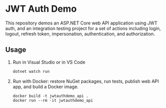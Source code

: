 # JWT Auth Demo

This repository demos an ASP.NET Core web API application using JWT auth, and an integration testing project for a set of actions including login, logout, refresh token, impersonation, authentication, and authorization.

## Usage

1. Run in Visual Studio or in VS Code

   ```cmd
   dotnet watch run
   ```

1. Run with Docker: restore NuGet packages, run tests, publish web API app, and build a Docker image.

   ```Docker
   docker build -t jwtauthdemo_api .
   docker run --rm -it jwtauthdemo_api
   ```
